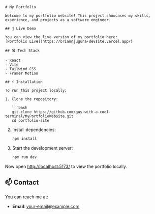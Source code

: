

````
# My Portfolio

Welcome to my portfolio website! This project showcases my skills, experience, and projects as a software engineer.

## 🚀 Live Demo

You can view the live version of my portfolio here:  
[Portfolio Live](https://briannjuguna-devsite.vercel.app/)

## 🛠️ Tech Stack

- React
- Vite
- Tailwind CSS
- Framer Motion

## ⚡ Installation

To run this project locally:

1. Clone the repository:

   ```bash
   git clone https://github.com/guy-with-a-cool-terminal/MyPortfolioWebsite.git
   cd portfolio-site
````

2. Install dependencies:

   ```bash
   npm install
   ```

3. Start the development server:

   ```bash
   npm run dev
   ```

Now open [http://localhost:5173/](http://localhost:5173) to view the portfolio locally.

## 📫 Contact

You can reach me at:

* **Email**: [your-email@example.com](mailto:njugunabriian@gmail.com)
